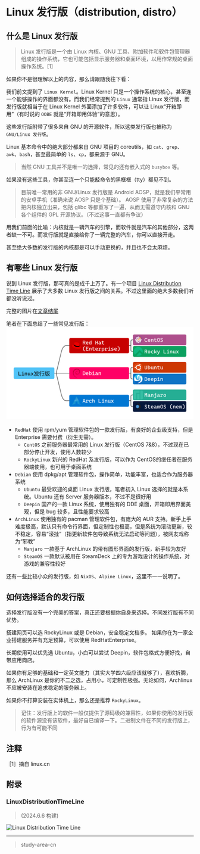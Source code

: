 # Linux 发行版（distribution, distro）

## 什么是 Linux 发行版

> Linux 发行版是一个由 Linux 内核、GNU 工具、附加软件和软件包管理器组成的操作系统，它也可能包括显示服务器和桌面环境，以用作常规的桌面操作系统。[1]

如果你不是很理解以上的内容，那么请跟随我往下看：

我们前文提到了 `Linux Kernel`。Linux Kernel 只是一个操作系统的核心，甚至连一个能够操作的界面都没有。而我们经常提到的 `Linux` 通常指 Linux 发行版，而发行版就相当于在 Linux Kernel 外面添加了许多软件，可以让 Linux“开箱即用”（有时说的 `OOBE` 就是“开箱即用体验”的意思）。

这些发行版附带了很多来自 GNU 的开源软件，所以这类发行版也被称为 `GNU/Linux 发行版`。

Linux 基本命令中的绝大部分都来自 GNU 项目的 coreutils，如 `cat`、`grep`、`awk`、`bash`，甚至最简单的 `ls`、`cp`，都来源于 GNU。

> 当然 GNU 工具并不是唯一的选择，常见的还有嵌入式的 `busybox` 等。

如果没有这些工具，你甚至连一个只能敲命令的黑框框（tty）都见不到。

> 目前唯一常用的非 GNU/Linux 发行版是 Android AOSP，就是我们平常用的安卓手机（准确来说 AOSP 只是个基础）。
> AOSP 使用了非常复杂的方法把内核独立出来，包括 glibc 等都重写了一遍，从而无需遵守内核和 GNU 各个组件的 GPL 开源协议。（不过这事一直都有争议）

用我们前面的比喻：内核就是一辆汽车的引擎，而软件就是汽车的其他部分，这两者缺一不可。而发行版就是直接给你了一辆完整的汽车，你可以直接开走。

甚至绝大多数的发行版的内核都是可以手动更换的，并且也不会太麻烦。

## 有哪些 Linux 发行版

说到 Linux 发行版，那可真的是成千上万了。有一个项目 [Linux Distribution Time Line](https://github.com/FabioLolix/LinuxTimeline) 展示了大多数 Linux 发行版之间的关系。不过这里面的绝大多数我们听都没听说过。

完整的图片在[文章结尾](#linuxdistributiontimeline)

笔者在下面总结了一些常见发行版：
![Distros](./assets/2.3.2.png)

- `RedHat` 使用 rpm/yum 管理软件包的一款发行版，有良好的企业级支持，但是 Enterprise 需要付费（衍生无需）。
  - `CentOS` 之前服务器最常用的 Linux 发行版（CentOS 7&8），不过现在已部分停止开发，使用人数较少
  - `RockyLinux` 新兴的 RedHat 系发行版，可以作为 CentOS的继任者在服务器端使用，也可用于桌面系统
- `Debian` 使用 dpkg/apt 管理软件包，操作简单，功能丰富，也适合作为服务器系统
  - `Ubuntu` 最受欢迎的桌面 Linux 发行版，笔者初入 Linux 选择的就是本系统。Ubuntu 还有 Server 服务器版本，不过不是很好用
  - `Deepin` 国产的一款 Linux 系统，使用独有的 DDE 桌面，开箱即用界面美观，但是 bug 较多，且性能要求较高
- `ArchLinux` 使用独有的 pacman 管理软件包，有庞大的 AUR 支持。新手上手难度极高，默认只有命令行界面，但定制性也极高，但是系统为滚动更新，较不稳定，容易“滚挂”（指更新软件包导致系统无法启动等问题），被网友戏称为“邪教”
  - `Manjaro` 一款基于 ArchLinux 的带有图形界面的发行版，新手较为友好
  - `SteamOS` 一款默认被用在 SteamDeck 上的专为游戏设计的操作系统，对游戏的兼容性较好

还有一些比较小众的发行版，如 `NixOS`、`Alpine Linux`，这里不一一说明了。

## 如何选择适合的发行版

选择发行版没有一个完美的答案，真正还要根据你自身来选择。不同发行版有不同优势。

搭建网页可以选 RockyLinux 或是 Debian，安全稳定文档多。
如果你在为一家企业搭建服务并有充足预算，可以使用 RedHatEnterprise。

长期使用可以优先选 Ubuntu，小白可以尝试 Deepin，软件包格式方便好找，自带应用商店。

如果你有足够的基础和一定英文能力（其实大学四六级应该就够了），喜欢折腾，那么 ArchLinux 是你的不二之选，占用小，可定制性极强。无论如何，Archlinux 不应被安装在追求稳定的服务器上。

如果你不打算安装在实体机上，那么还是推荐 `RockyLinux`。

> 记住：发行版上的软件一般仅提供了源码级的兼容性，如果你使用的发行版的软件源没有该软件，最好自已编译一下。二进制文件在不同的发行版上，行为有可能不同

## 注释

［1］摘自 linux.cn

## 附录

### LinuxDistributionTimeLine

> (2024.6.6 构建)

![Linux Distribution Time Line](./assets/2.3.1.svg)

---

> study-area-cn
